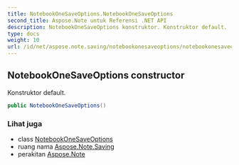 ```yaml
---
title: NotebookOneSaveOptions.NotebookOneSaveOptions
second_title: Aspose.Note untuk Referensi .NET API
description: NotebookOneSaveOptions konstruktor. Konstruktor default.
type: docs
weight: 10
url: /id/net/aspose.note.saving/notebookonesaveoptions/notebookonesaveoptions/
---
```

## NotebookOneSaveOptions constructor

Konstruktor default.

```csharp
public NotebookOneSaveOptions()
```

### Lihat juga

* class [NotebookOneSaveOptions](../)
* ruang nama [Aspose.Note.Saving](../../notebookonesaveoptions/)
* perakitan [Aspose.Note](../../../)


